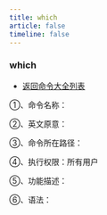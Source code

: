 ```yaml
---
title: which
article: false
timeline: false
---
```

### which

- [返回命令大全列表](../command.md#文件管理)

①、命令名称：

②、英文原意：

③、命令所在路径：

④、执行权限：所有用户

⑤、功能描述：

⑥、语法：
